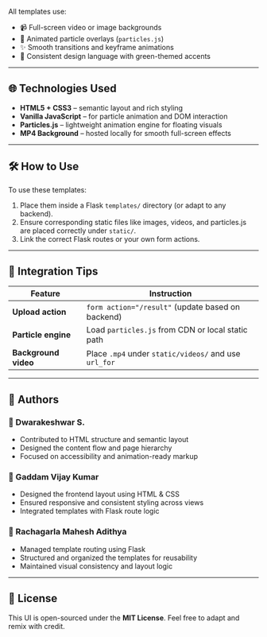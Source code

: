 
All templates use:

- 📹 Full-screen video or image backgrounds  
- 💫 Animated particle overlays (`particles.js`)  
- ✨ Smooth transitions and keyframe animations  
- 🎨 Consistent design language with green-themed accents

---

## 🌐 Technologies Used

- **HTML5 + CSS3** – semantic layout and rich styling  
- **Vanilla JavaScript** – for particle animation and DOM interaction  
- **Particles.js** – lightweight animation engine for floating visuals  
- **MP4 Background** – hosted locally for smooth full-screen effects  

---

## 🛠 How to Use

To use these templates:

1. Place them inside a Flask `templates/` directory (or adapt to any backend).  
2. Ensure corresponding static files like images, videos, and particles.js are placed correctly under `static/`.  
3. Link the correct Flask routes or your own form actions.

---

## 🚀 Integration Tips

| Feature | Instruction |
|--------|-------------|
| **Upload action** | `form action="/result"` (update based on backend) |
| **Particle engine** | Load `particles.js` from CDN or local static path |
| **Background video** | Place `.mp4` under `static/videos/` and use `url_for` |

---

## 👥 Authors

### 🔹 Dwarakeshwar S.
- Contributed to HTML structure and semantic layout  
- Designed the content flow and page hierarchy  
- Focused on accessibility and animation-ready markup

### 🔹 Gaddam Vijay Kumar
- Designed the frontend layout using HTML & CSS  
- Ensured responsive and consistent styling across views  
- Integrated templates with Flask route logic

### 🔹 Rachagarla Mahesh Adithya
- Managed template routing using Flask
- Structured and organized the templates for reusability  
- Maintained visual consistency and layout logic

---

## 📄 License

This UI is open-sourced under the **MIT License**. Feel free to adapt and remix with credit.
